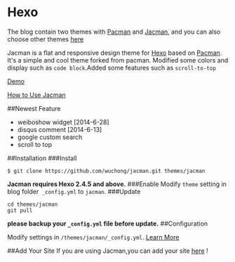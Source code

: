 Hexo
====

The blog contain two themes with [Pacman](https://github.com/A-limon/pacman) and [Jacman](https://github.com/wuchong/jacman), and you can also choose other themes [here](https://github.com/hexojs/hexo/wiki/Themes)


Jacman is a flat and responsive design theme for [Hexo](http://hexo.io) based on [Pacman](https://github.com/A-limon/pacman).  
It's a simple and cool theme forked from pacman. Modified some colors and display such as `code block`.Added some features such as `scroll-to-top`

[Demo](http://wuchong.me/)

[How to Use Jacman](https://github.com/wuchong/jacman/wiki/How-To-Use-Jacman)

##Newest Feature
- weiboshow widget		[2014-6-28]
- disqus comment		[2014-6-13]
- google custom search
- scroll to top

##Installation
###Install
```
$ git clone https://github.com/wuchong/jacman.git themes/jacman
```
**Jacman requires Hexo 2.4.5 and above.** 
###Enable
Modify `theme` setting in blog folder` _config.yml` to `jacman`.
###Update
```
cd themes/jacman
git pull
```
**please backup your `_config.yml` file before update.** 
##Configuration

Modify settings in  `/themes/jacman/_config.yml`.
[Learn More](https://github.com/wuchong/jacman/wiki)

##Add Your Site
If you are using Jacman,you can add your site [here](https://github.com/wuchong/jacman/wiki/Sites) !

